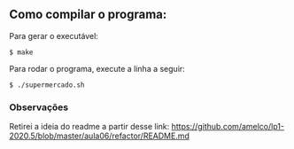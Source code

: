 ## Como compilar o programa:

Para gerar o executável:

```
$ make
```

Para rodar o programa, execute a linha a seguir:

```
$ ./supermercado.sh
```

### Observações

Retirei a ideia do readme a partir desse link: https://github.com/amelco/lp1-2020.5/blob/master/aula06/refactor/README.md
